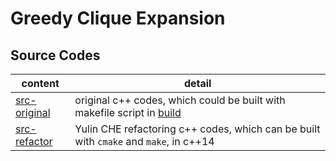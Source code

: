 # Greedy Clique Expansion
## Source Codes

content | detail
--- | ---
[src-original](src-original) | original c++ codes, which could be built with makefile script in [build](src-original/build)
[src-refactor](src-refactor) | Yulin CHE refactoring c++ codes, which can be built with `cmake` and `make`, in c++14